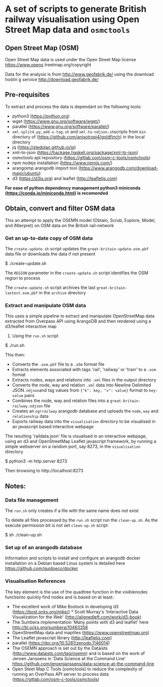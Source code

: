 # A set of scripts to generate British railway visualisation using Open Street Map data and `osmctools`

## Open Street Map (OSM)
Open Street Map data is used under the Open Street Map license https://www.opens
treetmap.org/copyright

Data for the analysis is from http://www.geofabrik.de/ using the download hostin
g service http://download.geofabrik.de/

## Pre-requisites

To extract and process the data is dependant on the following tools:

  * python3 (https://python.org) 
  * wget (https://www.gnu.org/software/wget/)
  * parallel (https://www.gnu.org/software/parallel/)
  * `xml-split4.py`, `add-x-tag.sh` and `xml-to-ndjson.sh`scripts from `bin` directory of (https://github.com/anisotropi4/goldfinch) in the local directory
  * jq (https://stedolan.github.io/jq)
  * xml-to-json (https://hackage.haskell.org/package/xml-to-json)
  * osmctools apt repository (https://gitlab.com/osm-c-tools/osmctools)
  * npm nodejs installation (https://www.npmjs.com/)
  * arangoimp arangodb import tool (https://www.arangodb.com/download-major/ubuntu)
  * d3 (https://d3js.org) and leaflet (http://leafletjs.com)

**For ease of python dependency management python3 miniconda (https://conda.io/miniconda.html) is recomended**

## Obtain, convert and filter OSM data

This an attempt to apply the OSEMN model (Obtain, Scrub, Explore, Model, and iNterpret) on OSM data on the British rail-network

### Get an up-to-date copy of OSM data

The `create-update.sh` script updates the `great-britain-update.osm.pbf` data file or downloads the data if not present

$ ./create-update.sh

The `REGION` parameter in the `create-update.sh` script identifies the OSM region to process

The `create-update.sh` script archives the last `great-britain-lastest.osm.pbf` in the `archive` directory

### Extract and manipulate OSM data

This uses a simple pipeline to extract and manipulate OpenStreetMap data extracted from Overpass API using ArangoDB and then rendered using a d3/leaflet interactive map

1) Using the `run.sh` script

$ ./run.sh

This then:

* Converts the `.osm.pbf` file to a `.o5m` format file
* Extracts elements associated with tags 'rail', 'railway' or 'train' to a `.osm` format
* Extracts nodes, ways and relations into `.xml` files in the output directory
* Converts the node, way and relation `.xml` data into Newline Delimited JSON`.ndjson`and tag values from `{"k": key, "v": value}` format to `key: value` pairs
* Combines the node, way and relation files into a `great-britain-railway.ndjson` file
* Creates an `ogrrailway` arangodb database and uploads the `node`, `way` and `relationship` data
* Exports railway data into the `visualisation` directory to be visualised in an javascript based interactive webpage

The resulting 'raildata.json' file is visualised in an interactive webpage, using an d3 and OpenStreetMap Leaflet javascript framework, by running a simple webserver on a random port, say 8273, in the `visualisation` directory

$ python3 -m http.server 8273

Then browsing to http://localhost:8273

## Notes:

### Data file management

The `run.sh` only creates if a file with the same name does not exist

To delete all files processed by the `run.sh` script run the `clean-up.sh`. As the execute permission bit is not set `clean-up.sh` script 

$ sh ./clean-up.sh

### Set up of an arangodb database

Information and scripts to install and configure an arangodb docker installation on a Debian based Linux system is detailed here https://github.com/guidoeco/docker

### Visualisation References

The key element is the use of the quadtree function in the visiblenodes functionto quickly find nodes and is based on at least:
* The excellent work of Mike Bostock in developing d3 (https://bost.ocks.org/mike/)
* Scott Murray's 'Interactive Data Visualization for the Web' (http://alignedleft.com/work/d3-book)
* The Sumbera implementation 'Many points with d3 and leaflet' here http://bl.ocks.org/sumbera/10463358
* OpenStreetMap data and maptiles (https://www.openstreetmap.org)
* The Leaflet javascript library (http://leafletjs.com)
* parallel (https://doi.org/10.5281/zenodo.1146014)
* The OSEMN approach is set out by the Dataists (http://www.dataists.com/tag/osemn) and is based on the work of Jeroen Janssens in 'Data Science at the Command Line' https://github.com/jeroenjanssens/data-science-at-the-command-line  
* Open Steet Map C Tools (osmctools) to reduce the complexity of running an OverPass API server to process data (https://gitlab.com/osm-c-tools/osmctools)

